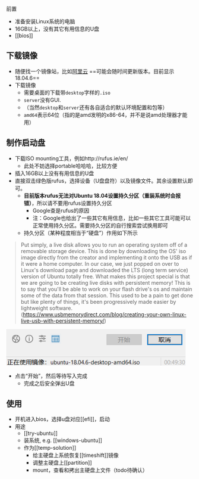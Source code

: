 前置
- 准备安装Linux系统的电脑
- 16GB以上，没有其它有用信息的U盘
- [[bios]]

## 下载镜像
- 随便找一个镜像站，比如[阿里云](http://mirrors.aliyun.com/ubuntu-releases/18.04/)
==可能会随时间更新版本。目前显示18.04.6==
- 下载镜像
  - 需要桌面的下载带`desktop`字样的`.iso`
  - `server`没有GUI.
  - （当然`desktop`和`server`还有各自适合的默认环境配置和包等）
  - `amd64`表示64位（指的是amd发明的x86-64，并不是说amd处理器才能用）
## 制作启动盘
- 下载ISO mounting工具，例如http://rufus.ie/en/
  - 此处不妨选择portable哈哈哈，比较方便
- 插入16GB以上没有有用信息的U盘
- 直接双击绿色版rufus，选择设备（U盘盘符）以及镜像文件。其余设置默认即可。
  - **目前版本rufus无法对Ubuntu 18.04设置持久分区（重装系统时会报错）**，所以请不要用rufus设置持久分区
    - Google查是rufus的原因
    - 注：Google也给出了一些其它有用信息，比如一些其它工具可能可以正常使用持久分区。需要持久分区的自行搜索尝试换用即可
  - 持久分区（某种程度相当于“硬盘”）作用如下所示
> Put simply, a live disk allows you to run an operating system off of a removable storage device. This is done by downloading the OS' iso image directly from the creator and implementing it onto the USB as if it were a home computer. In our case, we just popped on over to Linux's download page and downloaded the LTS (long term service) version of Ubuntu totally free.
What makes this project special is that we are going to be creating live disks with persistent memory! This is to say that you'll be able to work on your flash drive's os and maintain some of the data from that session. This used to be a pain to get done but like plenty of things, it's been progressively made easier by lightweight software. (https://www.usbmemorydirect.com/blog/creating-your-own-linux-live-usb-with-persistent-memory/)

![](u-disk-boot.png)
- 点击“开始”，然后等待写入完成
  - 完成之后安全弹出U盘
## 使用
- 开机进入bios，选择u盘对应[[efi]]，启动
- 用途
  - [[try-ubuntu]]
  - 装系统, e.g. [[windows-ubuntu]]
  - 作为[[temp-solution]]
    - 给主硬盘上系统恢复[[timeshift]]镜像
    - 调整主硬盘上[[partition]]
    - mount，查看和拷出主硬盘上文件（todo待确认）